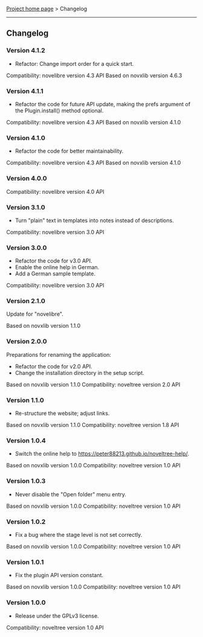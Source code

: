 [Project home page](../) > Changelog

------------------------------------------------------------------------

## Changelog


### Version 4.1.2

- Refactor: Change import order for a quick start.

Compatibility: novelibre version 4.3 API
Based on novxlib version 4.6.3

### Version 4.1.1

- Refactor the code for future API update,
  making the prefs argument of the Plugin.install() method optional.

Compatibility: novelibre version 4.3 API
Based on novxlib version 4.1.0

### Version 4.1.0

- Refactor the code for better maintainability.

Compatibility: novelibre version 4.3 API
Based on novxlib version 4.1.0

### Version 4.0.0

Compatibility: novelibre version 4.0 API

### Version 3.1.0

- Turn "plain" text in templates into notes instead of descriptions.

Compatibility: novelibre version 3.0 API

### Version 3.0.0

- Refactor the code for v3.0 API.
- Enable the online help in German.
- Add a German sample template.

Compatibility: novelibre version 3.0 API

### Version 2.1.0

Update for "novelibre".

Based on novxlib version 1.1.0

### Version 2.0.0

Preparations for renaming the application:
- Refactor the code for v2.0 API.
- Change the installation directory in the setup script.

Based on novxlib version 1.1.0
Compatibility: noveltree version 2.0 API

### Version 1.1.0

- Re-structure the website; adjust links.

Based on novxlib version 1.1.0
Compatibility: noveltree version 1.8 API

### Version 1.0.4

- Switch the online help to https://peter88213.github.io/noveltree-help/.

Based on novxlib version 1.0.0
Compatibility: noveltree version 1.0 API

### Version 1.0.3

- Never disable the "Open folder" menu entry.

Based on novxlib version 1.0.0
Compatibility: noveltree version 1.0 API

### Version 1.0.2

- Fix a bug where the stage level is not set correctly.

Based on novxlib version 1.0.0
Compatibility: noveltree version 1.0 API

### Version 1.0.1

- Fix the plugin API version constant.

Based on novxlib version 1.0.0
Compatibility: noveltree version 1.0 API

### Version 1.0.0

- Release under the GPLv3 license.

Compatibility: noveltree version 1.0 API
